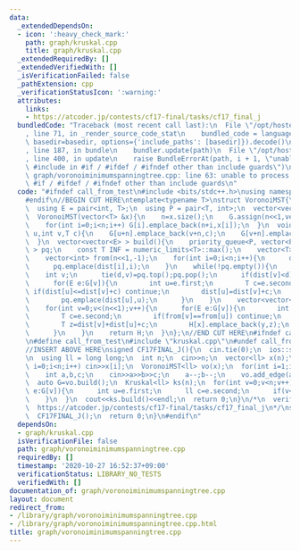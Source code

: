 ```yaml
---
data:
  _extendedDependsOn:
  - icon: ':heavy_check_mark:'
    path: graph/kruskal.cpp
    title: graph/kruskal.cpp
  _extendedRequiredBy: []
  _extendedVerifiedWith: []
  _isVerificationFailed: false
  _pathExtension: cpp
  _verificationStatusIcon: ':warning:'
  attributes:
    links:
    - https://atcoder.jp/contests/cf17-final/tasks/cf17_final_j
  bundledCode: "Traceback (most recent call last):\n  File \"/opt/hostedtoolcache/Python/3.9.5/x64/lib/python3.9/site-packages/onlinejudge_verify/documentation/build.py\"\
    , line 71, in _render_source_code_stat\n    bundled_code = language.bundle(stat.path,\
    \ basedir=basedir, options={'include_paths': [basedir]}).decode()\n  File \"/opt/hostedtoolcache/Python/3.9.5/x64/lib/python3.9/site-packages/onlinejudge_verify/languages/cplusplus.py\"\
    , line 187, in bundle\n    bundler.update(path)\n  File \"/opt/hostedtoolcache/Python/3.9.5/x64/lib/python3.9/site-packages/onlinejudge_verify/languages/cplusplus_bundle.py\"\
    , line 400, in update\n    raise BundleErrorAt(path, i + 1, \"unable to process\
    \ #include in #if / #ifdef / #ifndef other than include guards\")\nonlinejudge_verify.languages.cplusplus_bundle.BundleErrorAt:\
    \ graph/voronoiminimumspanningtree.cpp: line 63: unable to process #include in\
    \ #if / #ifdef / #ifndef other than include guards\n"
  code: "#ifndef call_from_test\n#include <bits/stdc++.h>\nusing namespace std;\n\
    #endif\n//BEGIN CUT HERE\ntemplate<typename T>\nstruct VoronoiMST{\n  int n;\n\
    \  using E = pair<int, T>;\n  using P = pair<T, int>;\n  vector<vector<E> > G;\n\
    \  VoronoiMST(vector<T> &x){\n    n=x.size();\n    G.assign(n<<1,vector<E>());\n\
    \    for(int i=0;i<n;i++) G[i].emplace_back(n+i,x[i]);\n  }\n  void add_edge(int\
    \ u,int v,T c){\n    G[u+n].emplace_back(v+n,c);\n    G[v+n].emplace_back(u+n,c);\n\
    \  }\n  vector<vector<E> > build(){\n    priority_queue<P, vector<P>, greater<P>\
    \ > pq;\n    const T INF = numeric_limits<T>::max();\n    vector<T> dist(n<<1,INF);\n\
    \    vector<int> from(n<<1,-1);\n    for(int i=0;i<n;i++){\n      dist[i]=0;from[i]=i;\n\
    \      pq.emplace(dist[i],i);\n    }\n    while(!pq.empty()){\n      T d;\n  \
    \    int v;\n      tie(d,v)=pq.top();pq.pop();\n      if(dist[v]<d) continue;\n\
    \      for(E e:G[v]){\n        int u=e.first;\n        T c=e.second;\n       \
    \ if(dist[u]<=dist[v]+c) continue;\n        dist[u]=dist[v]+c;\n        from[u]=from[v];\n\
    \        pq.emplace(dist[u],u);\n      }\n    }\n    vector<vector<E> > H(n);\n\
    \    for(int v=0;v<(n<<1);v++){\n      for(E e:G[v]){\n        int u=e.first;\n\
    \        T c=e.second;\n        if(from[v]==from[u]) continue;\n        int x=from[v],y=from[u];\n\
    \        T z=dist[v]+dist[u]+c;\n        H[x].emplace_back(y,z);\n        H[y].emplace_back(x,z);\n\
    \      }\n    }\n    return H;\n  }\n};\n//END CUT HERE\n#ifndef call_from_test\n\
    \n#define call_from_test\n#include \"kruskal.cpp\"\n#undef call_from_test\n\n\
    //INSERT ABOVE HERE\nsigned CF17FINAL_J(){\n  cin.tie(0);\n  ios::sync_with_stdio(0);\n\
    \n  using ll = long long;\n  int n;\n  cin>>n;\n  vector<ll> x(n);\n  for(int\
    \ i=0;i<n;i++) cin>>x[i];\n  VoronoiMST<ll> vo(x);\n  for(int i=1;i<n;i++){\n\
    \    int a,b,c;\n    cin>>a>>b>>c;\n    a--;b--;\n    vo.add_edge(a,b,c);\n  }\n\
    \  auto G=vo.build();\n  Kruskal<ll> ks(n);\n  for(int v=0;v<n;v++){\n    for(auto\
    \ e:G[v]){\n      int u=e.first;\n      ll c=e.second;\n      if(v<u) ks.add_edge(v,u,c);\n\
    \    }\n  }\n  cout<<ks.build()<<endl;\n  return 0;\n}\n/*\n  verified on 2020/05/07\n\
    \  https://atcoder.jp/contests/cf17-final/tasks/cf17_final_j\n*/\nsigned main(){\n\
    \  CF17FINAL_J();\n  return 0;\n}\n#endif\n"
  dependsOn:
  - graph/kruskal.cpp
  isVerificationFile: false
  path: graph/voronoiminimumspanningtree.cpp
  requiredBy: []
  timestamp: '2020-10-27 16:52:37+09:00'
  verificationStatus: LIBRARY_NO_TESTS
  verifiedWith: []
documentation_of: graph/voronoiminimumspanningtree.cpp
layout: document
redirect_from:
- /library/graph/voronoiminimumspanningtree.cpp
- /library/graph/voronoiminimumspanningtree.cpp.html
title: graph/voronoiminimumspanningtree.cpp
---
```

